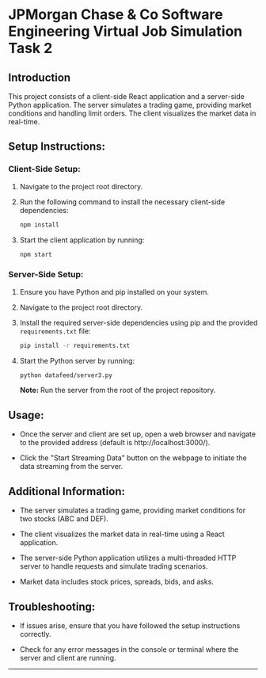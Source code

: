 # JPMorgan Chase & Co Software Engineering Virtual Job Simulation Task 2

## Introduction

This project consists of a client-side React application and a server-side Python application. The server simulates a trading game, providing market conditions and handling limit orders. The client visualizes the market data in real-time.

## Setup Instructions:

### Client-Side Setup:

1. Navigate to the project root directory.

2. Run the following command to install the necessary client-side dependencies:

   ```bash
   npm install
   ```

3. Start the client application by running:

   ```bash
   npm start
   ```

### Server-Side Setup:

1. Ensure you have Python and pip installed on your system.

2. Navigate to the project root directory.

3. Install the required server-side dependencies using pip and the provided `requirements.txt` file:

   ```bash
   pip install -r requirements.txt
   ```

4. Start the Python server by running:

   ```bash
   python datafeed/server3.py
   ```

   **Note:** Run the server from the root of the project repository.

## Usage:

- Once the server and client are set up, open a web browser and navigate to the provided address (default is http://localhost:3000/).

- Click the "Start Streaming Data" button on the webpage to initiate the data streaming from the server.

## Additional Information:

- The server simulates a trading game, providing market conditions for two stocks (ABC and DEF).

- The client visualizes the market data in real-time using a React application.

- The server-side Python application utilizes a multi-threaded HTTP server to handle requests and simulate trading scenarios.

- Market data includes stock prices, spreads, bids, and asks.

## Troubleshooting:

- If issues arise, ensure that you have followed the setup instructions correctly.

- Check for any error messages in the console or terminal where the server and client are running.

---
